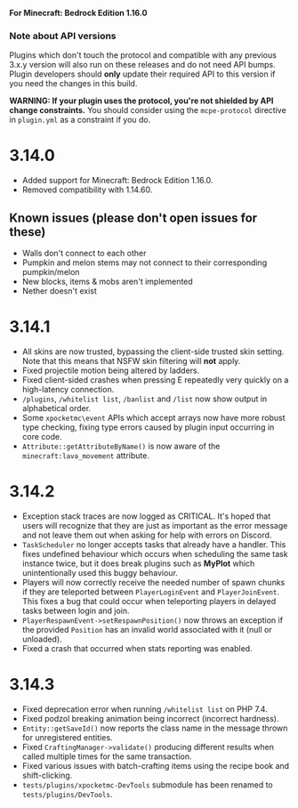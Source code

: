 **For Minecraft: Bedrock Edition 1.16.0**

### Note about API versions
Plugins which don't touch the protocol and compatible with any previous 3.x.y version will also run on these releases and do not need API bumps.
Plugin developers should **only** update their required API to this version if you need the changes in this build.

**WARNING: If your plugin uses the protocol, you're not shielded by API change constraints.** You should consider using the `mcpe-protocol` directive in `plugin.yml` as a constraint if you do.

# 3.14.0
- Added support for Minecraft: Bedrock Edition 1.16.0.
- Removed compatibility with 1.14.60.

## Known issues (please don't open issues for these)
- Walls don't connect to each other
- Pumpkin and melon stems may not connect to their corresponding pumpkin/melon
- New blocks, items & mobs aren't implemented
- Nether doesn't exist

# 3.14.1
- All skins are now trusted, bypassing the client-side trusted skin setting. Note that this means that NSFW skin filtering will **not** apply.
- Fixed projectile motion being altered by ladders.
- Fixed client-sided crashes when pressing E repeatedly very quickly on a high-latency connection.
- `/plugins`, `/whitelist list`, `/banlist` and `/list` now show output in alphabetical order.
- Some `xpocketmc\event` APIs which accept arrays now have more robust type checking, fixing type errors caused by plugin input occurring in core code.
- `Attribute::getAttributeByName()` is now aware of the `minecraft:lava_movement` attribute.

# 3.14.2
- Exception stack traces are now logged as CRITICAL. It's hoped that users will recognize that they are just as important as the error message and not leave them out when asking for help with errors on Discord.
- `TaskScheduler` no longer accepts tasks that already have a handler. This fixes undefined behaviour which occurs when scheduling the same task instance twice, but it does break plugins such as **MyPlot** which unintentionally used this buggy behaviour.
- Players will now correctly receive the needed number of spawn chunks if they are teleported between `PlayerLoginEvent` and `PlayerJoinEvent`. This fixes a bug that could occur when teleporting players in delayed tasks between login and join.
- `PlayerRespawnEvent->setRespawnPosition()` now throws an exception if the provided `Position` has an invalid world associated with it (null or unloaded).
- Fixed a crash that occurred when stats reporting was enabled.

# 3.14.3
- Fixed deprecation error when running `/whitelist list` on PHP 7.4.
- Fixed podzol breaking animation being incorrect (incorrect hardness).
- `Entity::getSaveId()` now reports the class name in the message thrown for unregistered entities.
- Fixed `CraftingManager->validate()` producing different results when called multiple times for the same transaction.
- Fixed various issues with batch-crafting items using the recipe book and shift-clicking.
- `tests/plugins/xpocketmc-DevTools` submodule has been renamed to `tests/plugins/DevTools`.